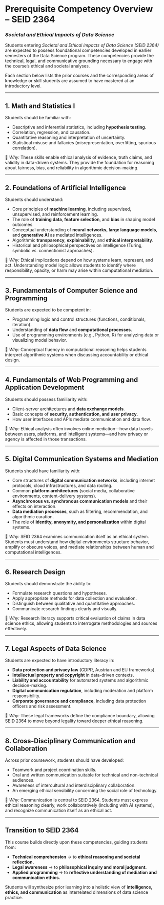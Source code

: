 # **Prerequisite Competency Overview – SEID 2364**  
### *Societal and Ethical Impacts of Data Science*  

Students entering *Societal and Ethical Impacts of Data Science (SEID 2364)* are expected to possess foundational competencies developed in earlier semesters of the Data Science program.  These competencies provide the technical, legal, and communicative grounding necessary to engage with the course’s ethical and societal analyses.  

Each section below lists the prior courses and the corresponding areas of knowledge or skill students are assumed to have mastered at an introductory level.

---

## **1. Math and Statistics I**
Students should be familiar with:  
- Descriptive and inferential statistics, including **hypothesis testing**.  
- Correlation, regression, and causation.  
- Quantitative reasoning and interpretation of uncertainty.  
- Statistical misuse and fallacies (misrepresentation, overfitting, spurious correlation).  

📘 *Why:* These skills enable ethical analysis of evidence, truth claims, and validity in data-driven systems.  They provide the foundation for reasoning about fairness, bias, and reliability in algorithmic decision-making.

---

## **2. Foundations of Artificial Intelligence**
Students should understand:  
- Core principles of **machine learning**, including supervised, unsupervised, and reinforcement learning.  
- The role of **training data**, **feature selection**, and **bias** in shaping model outcomes.  
- Conceptual understanding of **neural networks**, **large language models**, and **generative AI** as mediated intelligences.  
- Algorithmic **transparency**, **explainability**, and **ethical interpretability**.  
- Historical and philosophical perspectives on intelligence (Turing, symbolic vs. connectionist approaches).  

📘 *Why:* Ethical implications depend on how systems learn, represent, and act. Understanding model logic allows students to identify where responsibility, opacity, or harm may arise within computational mediation.

---

## **3. Fundamentals of Computer Science and Programming**
Students are expected to be competent in:  
- Programming logic and control structures (functions, conditionals, iteration).  
- Understanding of **data flow** and **computational processes**.  
- Use of programming environments (e.g., Python, R) for analyzing data or visualizing model behavior.  

📘 *Why:* Conceptual fluency in computational reasoning helps students interpret algorithmic systems when discussing accountability or ethical design.

---

## **4. Fundamentals of Web Programming and Application Development**
Students should possess familiarity with:  
- Client–server architectures and **data exchange models**.  
- Basic concepts of **security, authentication, and user privacy**.  
- How user interfaces and APIs mediate communication and data flow.  

📘 *Why:* Ethical analysis often involves online mediation—how data travels between users, platforms, and intelligent systems—and how privacy or agency is affected in those transactions.

---

## **5. Digital Communication Systems and Mediation**
Students should have familiarity with:  
- Core structures of **digital communication networks**, including internet protocols, cloud infrastructures, and data routing.  
- Common **platform architectures** (social media, collaborative environments, content-delivery systems).  
- **Asynchronous vs. synchronous communication models** and their effects on interaction.  
- **Data mediation processes**, such as filtering, recommendation, and algorithmic curation.  
- The role of **identity, anonymity, and personalization** within digital systems.  

📘 *Why:* SEID 2364 examines communication itself as an ethical system. Students must understand how digital environments structure behavior, amplify or obscure voices, and mediate relationships between human and computational intelligences.

---

## **6. Research Design**
Students should demonstrate the ability to:  
- Formulate research questions and hypotheses.  
- Apply appropriate methods for data collection and evaluation.  
- Distinguish between qualitative and quantitative approaches.  
- Communicate research findings clearly and visually.  

📘 *Why:* Research literacy supports critical evaluation of claims in data science ethics, allowing students to interrogate methodologies and sources effectively.

---

## **7. Legal Aspects of Data Science**
Students are expected to have introductory literacy in:  
- **Data protection and privacy law** (GDPR, Austrian and EU frameworks).  
- **Intellectual property and copyright** in data-driven contexts.  
- **Liability and accountability** for automated systems and algorithmic decision-making.  
- **Digital communication regulation**, including moderation and platform responsibility.  
- **Corporate governance and compliance**, including data protection officers and risk assessment.  

📘 *Why:* These legal frameworks define the compliance boundary, allowing SEID 2364 to move beyond legality toward deeper ethical reasoning.

---

## **8. Cross-Disciplinary Communication and Collaboration**
Across prior coursework, students should have developed:  
- Teamwork and project coordination skills.  
- Oral and written communication suitable for technical and non-technical audiences.  
- Awareness of intercultural and interdisciplinary collaboration.  
- An emerging ethical sensibility concerning the social role of technology.  

📘 *Why:* Communication is central to SEID 2364. Students must express ethical reasoning clearly, work collaboratively (including with AI systems), and recognize communication itself as an ethical act.

---

## **Transition to SEID 2364**
This course builds directly upon these competencies, guiding students from:  
- **Technical comprehension** → to **ethical reasoning and societal reflection.**  
- **Legal awareness** → to **philosophical inquiry and moral judgment.**  
- **Applied programming** → to **reflective understanding of mediation and communication ethics.**  

Students will synthesize prior learning into a holistic view of **intelligence, ethics, and communication** as interrelated dimensions of data science practice.

